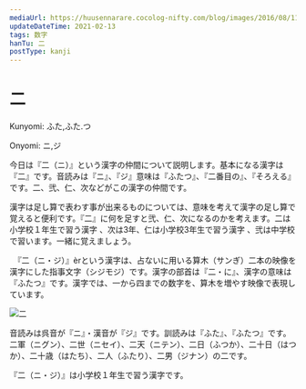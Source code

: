 ```yaml
---
mediaUrl: https://huusennarare.cocolog-nifty.com/blog/images/2016/08/11/photo_12.jpg
updateDateTime: 2021-02-13
tags: 数字
hanTu: 二
postType: kanji
---
```


# 二

Kunyomi: ふた,ふた.つ

Onyomi: ニ,ジ

今日は『二（ニ）』という漢字の仲間について説明します。基本になる漢字は『二』です。音読みは『ニ』、『ジ』意味は『ふたつ』、『二番目の』、『そろえる』です。二、弐、仁、次などがこの漢字の仲間です。

漢字は足し算で表わす事が出来るものについては、意味を考えて漢字の足し算で覚えると便利です。『二』に何を足すと弐、仁、次になるのかを考えます。二は小学校１年生で習う漢字 、次は3年、仁は小学校3年生で習う漢字 、弐は中学校で習います。一緒に覚えましょう。

　『二（ニ・ジ）』èrという漢字は、占ないに用いる算木（サンぎ）二本の映像を漢字にした指事文字（シジモジ）です。漢字の部首は『二・に』、漢字の意味は『ふたつ』です。漢字では、一から四までの数字を、算木を増やす映像で表現しています。

![二](https://huusennarare.cocolog-nifty.com/blog/images/2016/08/11/photo_12.jpg "二")

音読みは呉音が『ニ』・漢音が『ジ』です。訓読みは『ふた』、『ふたつ』です。二軍（ニグン）、二世（ニセイ）、二天（ニテン）、二日（ふつか）、二十日（はつか）、二十歳（はたち）、二人（ふたり）、二男（ジナン）の二です。

『二（ニ・ジ）』は小学校１年生で習う漢字です。